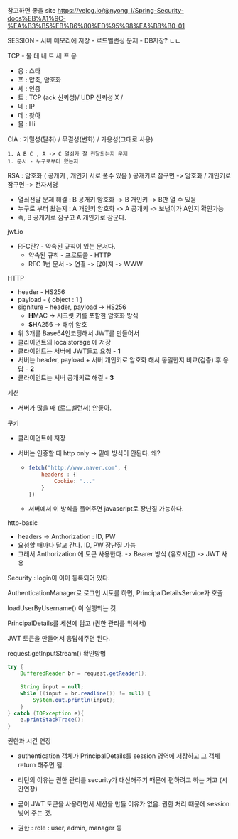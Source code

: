 참고하면 좋을 site https://velog.io/@nyong_i/Spring-Security-docs%EB%A1%9C-%EA%B3%B5%EB%B6%80%ED%95%98%EA%B8%B0-01



SESSION - 서버 메모리에 저장 - 로드벨런싱 문제 - DB저장? ㄴㄴ

TCP - 물 데 네 트 세 프 응

* 응 : 스타
* 프 : 압축, 암호화
* 세 : 인증
* 트 : TCP (ack 신뢰성)/ UDP 신뢰성 X / 
* 네  : IP
* 데 : 찾아
* 물 : Hi

CIA : 기밀성(탈취) / 무결성(변화) / 가용성(그대로 사용) 

	1. A B C , A -> C 열쇠가 잘 전달되는지 문제
	1. 문서 - 누구로부터 왔는지

RSA : 암호화 ( 공개키 , 개인키 서로 풀수 있음 ) 공개키로 잠구면 -> 암호화 / 개인키로 잠구면 -> 전자서명

* 열쇠전달 문제 해결 : B 공개키 암호화 -> B 개인키 -> B만 열 수 있음
* 누구로 부터 왔는지 : A 개인키 암호화 -> A 공개키 -> 보낸이가 A인지 확인가능
* 즉, B 공개키로 잠구고 A 개인키로 잠군다.

jwt.io

* RFC란? - 약속된 규칙이 있는 문서다.
  * 약속된 규칙 - 프로토콜 - HTTP
  * RFC 1번 문서 -> 연결 -> 많아져 -> WWW

HTTP

* header - HS256
* payload - { object : 1 }
* signiture - header, payload -> HS256
  * **H**MAC -> 시크릿 키를 포함한 암호화 방식
  * **S**HA256 -> 해쉬 암호
* 위 3개를 Base64인코딩해서 JWT를 만들어서
* 클라이언트의 localstorage 에 저장
* 클라이언트는 서버에 JWT들고 요청 - **1**
* 서버는 header, payload + 서버 개인키로 암호화 해서 동일한지 비교(검증) 후 응답 - **2**
* 클라이언트는 서버 공개키로 해결 - **3**



세션

* 서버가 많을 때 (로드벨런서) 안좋아.

쿠키

* 클라이언트에 저장

* 서버는 인증할 때 http only -> 밑에 방식이 안된다. 왜?

  * ```javascript
    fetch("http://www.naver.com", {
        headers : {
            Cookie: "..."
        }
    })
    ```

  * 서버에서 이 방식을 풀어주면 javascript로 장난질 가능하다.

http-basic

* headers -> Anthorization : ID, PW
* 요청할 때마다 달고 간다. ID, PW 장난질 가능
* 그래서 Anthorization 에 토큰 사용한다. -> Bearer 방식 (유효시간) -> JWT 사용



Security : login이 이미 등록되어 있다.



AuthenticationManager로 로그인 시도를 하면, PrincipalDetailsService가 호출

loadUserByUsername() 이 실행되는 것.

PrincipalDetails를 세션에 담고 (권한 관리를 위해서)

JWT 토큰을 만들어서 응답해주면 된다.



request.getInputStream() 확인방법

```java
try {
	BufferedReader br = request.getReader();
	
	String input = null;
	while ((input = br.readline()) != null) {
		System.out.println(input);
	}
} catch (IOException e){
    e.printStackTrace();
}
```



권한과 시간 연장

* authentication 객체가 PrincipalDetails를 session 영역에 저장하고 그 객체 return 해주면 됨.

* 리턴의 이유는 권한 관리를 security가 대신해주기 때문에 편하려고 하는 거고 (시간연장)

* 굳이 JWT 토큰을 사용하면서 세션을 만들 이유가 없음. 권한 처리 때문에 session 넣어 주는 것.

* 권한 : role : user, admin, manager 등





​	